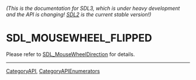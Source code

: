 ###### (This is the documentation for SDL3, which is under heavy development and the API is changing! [SDL2](https://wiki.libsdl.org/SDL2/) is the current stable version!)
# SDL_MOUSEWHEEL_FLIPPED

Please refer to [SDL_MouseWheelDirection](SDL_MouseWheelDirection) for details.

----
[CategoryAPI](CategoryAPI), [CategoryAPIEnumerators](CategoryAPIEnumerators)

